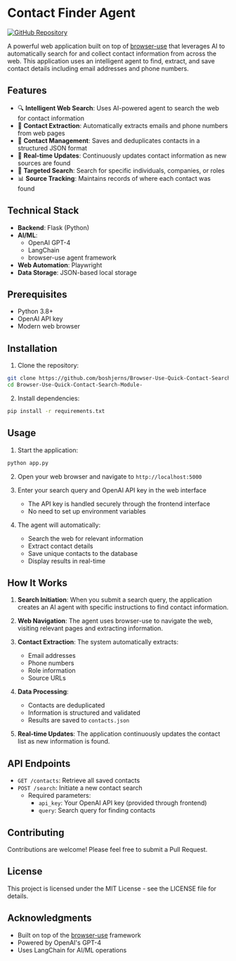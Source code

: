# Contact Finder Agent

[![GitHub Repository](https://img.shields.io/badge/GitHub-Repository-blue)](https://github.com/boshjerns/Browser-Use-Quick-Contact-Search-Module-)

A powerful web application built on top of [browser-use](https://github.com/your-username/browser-use) that leverages AI to automatically search for and collect contact information from across the web. This application uses an intelligent agent to find, extract, and save contact details including email addresses and phone numbers.

## Features

- 🔍 **Intelligent Web Search**: Uses AI-powered agent to search the web for contact information
- 📧 **Contact Extraction**: Automatically extracts emails and phone numbers from web pages
- 💾 **Contact Management**: Saves and deduplicates contacts in a structured JSON format
- 🔄 **Real-time Updates**: Continuously updates contact information as new sources are found
- 🎯 **Targeted Search**: Search for specific individuals, companies, or roles
- 📊 **Source Tracking**: Maintains records of where each contact was found

## Technical Stack

- **Backend**: Flask (Python)
- **AI/ML**: 
  - OpenAI GPT-4
  - LangChain
  - browser-use agent framework
- **Web Automation**: Playwright
- **Data Storage**: JSON-based local storage

## Prerequisites

- Python 3.8+
- OpenAI API key
- Modern web browser

## Installation

1. Clone the repository:
```bash
git clone https://github.com/boshjerns/Browser-Use-Quick-Contact-Search-Module-.git
cd Browser-Use-Quick-Contact-Search-Module-
```

2. Install dependencies:
```bash
pip install -r requirements.txt
```

## Usage

1. Start the application:
```bash
python app.py
```

2. Open your web browser and navigate to `http://localhost:5000`

3. Enter your search query and OpenAI API key in the web interface
   - The API key is handled securely through the frontend interface
   - No need to set up environment variables

4. The agent will automatically:
   - Search the web for relevant information
   - Extract contact details
   - Save unique contacts to the database
   - Display results in real-time

## How It Works

1. **Search Initiation**: When you submit a search query, the application creates an AI agent with specific instructions to find contact information.

2. **Web Navigation**: The agent uses browser-use to navigate the web, visiting relevant pages and extracting information.

3. **Contact Extraction**: The system automatically extracts:
   - Email addresses
   - Phone numbers
   - Role information
   - Source URLs

4. **Data Processing**: 
   - Contacts are deduplicated
   - Information is structured and validated
   - Results are saved to `contacts.json`

5. **Real-time Updates**: The application continuously updates the contact list as new information is found.

## API Endpoints

- `GET /contacts`: Retrieve all saved contacts
- `POST /search`: Initiate a new contact search
  - Required parameters:
    - `api_key`: Your OpenAI API key (provided through frontend)
    - `query`: Search query for finding contacts

## Contributing

Contributions are welcome! Please feel free to submit a Pull Request.

## License

This project is licensed under the MIT License - see the LICENSE file for details.

## Acknowledgments

- Built on top of the [browser-use](https://github.com/your-username/browser-use) framework
- Powered by OpenAI's GPT-4
- Uses LangChain for AI/ML operations
